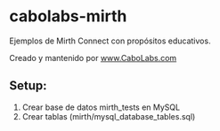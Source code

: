 # cabolabs-mirth

Ejemplos de Mirth Connect con propósitos educativos.

Creado y mantenido por www.CaboLabs.com


## Setup:

1. Crear base de datos mirth_tests en MySQL
2. Crear tablas (mirth/mysql_database_tables.sql)

